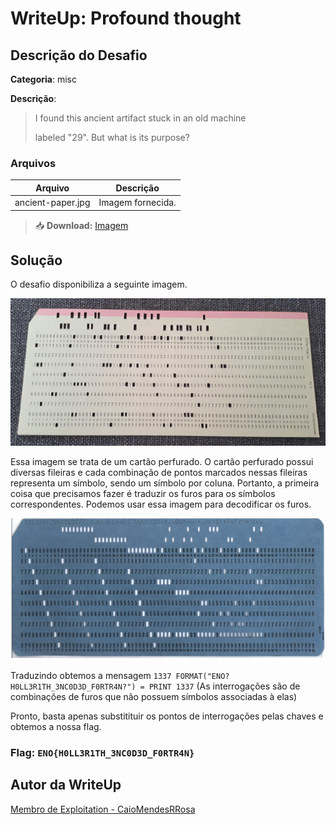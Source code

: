 # WriteUp: Profound thought
## Descrição do Desafio
**Categoria**: misc

**Descrição**:
> I found this ancient artifact stuck in an old machine
>
> labeled "29". But what is its purpose?


### Arquivos
| Arquivo | Descrição |
| ------- | --------- |
| ancient-paper.jpg | Imagem fornecida. |

> 📥 **Download:** [Imagem](https://github.com/HawkSecUnifei/Writeups/raw/refs/heads/main/2025/nullcon_CTF/Ancient%20Paper/ancient-paper.jpg)

## Solução
O desafio disponibiliza a seguinte imagem.

![image](./ancient-paper.jpg)

Essa imagem se trata de um cartão perfurado. O cartão perfurado possui diversas fileiras e cada combinação de pontos marcados nessas fileiras representa um símbolo, sendo um símbolo por coluna. Portanto, a primeira coisa
que precisamos fazer é traduzir os furos para os símbolos correspondentes. Podemos usar essa imagem para decodificar os furos.

![image](./assets/punch-card.png)

Traduzindo obtemos a mensagem `1337 FORMAT("ENO?H0LL3R1TH_3NC0D3D_F0RTR4N?") = PRINT 1337` (As interrogações são de combinações de furos que não possuem símbolos associadas à elas)

Pronto, basta apenas substitituir os pontos de interrogações pelas chaves e obtemos a nossa flag.

### Flag: `ENO{H0LL3R1TH_3NC0D3D_F0RTR4N}`

## Autor da WriteUp
[Membro de Exploitation - CaioMendesRRosa](https://github.com/CaioMendesRRosa)
